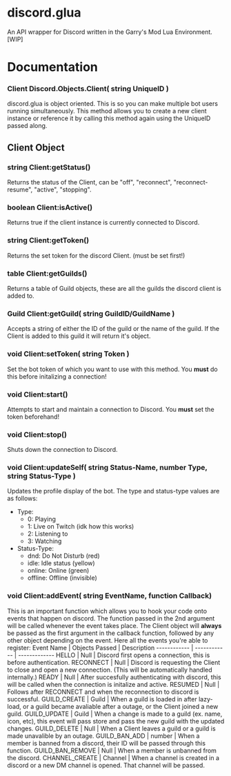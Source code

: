 # discord.glua
An API wrapper for Discord written in the Garry's Mod Lua Environment. [WIP]


# Documentation



### Client Discord.Objects.Client( string UniqueID )
discord.glua is object oriented. This is so you can make multiple bot users running simultaneously. This method allows you to create a new client instance or reference it by calling this method again using the UniqueID passed along.

## Client Object


### string Client:getStatus()
Returns the status of the Client, can be "off", "reconnect", "reconnect-resume", "active", "stopping".
### boolean Client:isActive()
Returns true if the client instance is currently connected to Discord.
### string Client:getToken()
Returns the set token for the discord Client. (must be set first!)
### table Client:getGuilds()
Returns a table of Guild objects, these are all the guilds the discord client is added to.
### Guild Client:getGuild( string GuildID/GuildName )
Accepts a string of either the ID of the guild or the name of the guild. If the Client is added to this guild it will return it's object.
### void Client:setToken( string Token )
Set the bot token of which you want to use with this method. You **must** do this before initalizing a connection!
### void Client:start()
Attempts to start and maintain a connection to Discord. You **must** set the token beforehand!
### void Client:stop()
Shuts down the connection to Discord.
### void Client:updateSelf( string Status-Name, number Type, string Status-Type )
Updates the profile display of the bot. The type and status-type values are as follows:
* Type:
  * 0: Playing
  * 1: Live on Twitch (idk how this works)
  * 2: Listening to
  * 3: Watching
* Status-Type:
  * dnd: Do Not Disturb (red)
  * idle: Idle status (yellow)
  * online: Online (green)
  * offline: Offline (invisible)
### void Client:addEvent( string EventName, function Callback)
This is an important function which allows you to hook your code onto events that happen on discord. The function passed in the 2nd argument will be called whenever the event takes place. The Client object will **always** be passed as the first argument in the callback function, followed by any other object depending on the event. Here all the events you're able to register:
Event Name | Objects Passed | Description
------------ | ------------ | -------------
HELLO | Null | Discord first opens a connection, this is before authentication.
RECONNECT | Null | Discord is requesting the Client to close and open a new connection. (This will be automatically handled internally.)
READY | Null | After succesfully authenticating with discord, this will be called when the connection is initalize and active.
RESUMED | Null | Follows after RECONNECT and when the reconnection to discord is successful.
GUILD_CREATE | Guild | When a guild is loaded in after lazy-load, or a guild became avaliable after a outage, or the Client joined a new guild. 
GUILD_UPDATE | Guild | When a change is made to a guild (ex. name, icon, etc), this event will pass store and pass the new guild with the updated changes.
GUILD_DELETE | Null | When a Client leaves a guild or a guild is made unavalible by an outage.
GUILD_BAN_ADD | number | When a member is banned from a discord, their ID will be passed through this function.
GUILD_BAN_REMOVE | Null | When a member is unbanned from the discord.
CHANNEL_CREATE | Channel | When a channel is created in a discord or a new DM channel is opened. That channel will be passed.

